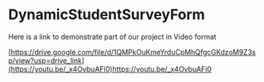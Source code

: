 # DynamicStudentSurveyForm

Here is a link to demonstrate part of our project in Video format

[https://drive.google.com/file/d/1QMPkOuKmeYrduCpMhQfgcGKdzoM9Z3sp/view?usp=drive_link](https://youtu.be/_x4OvbuAFi0)https://youtu.be/_x4OvbuAFi0
